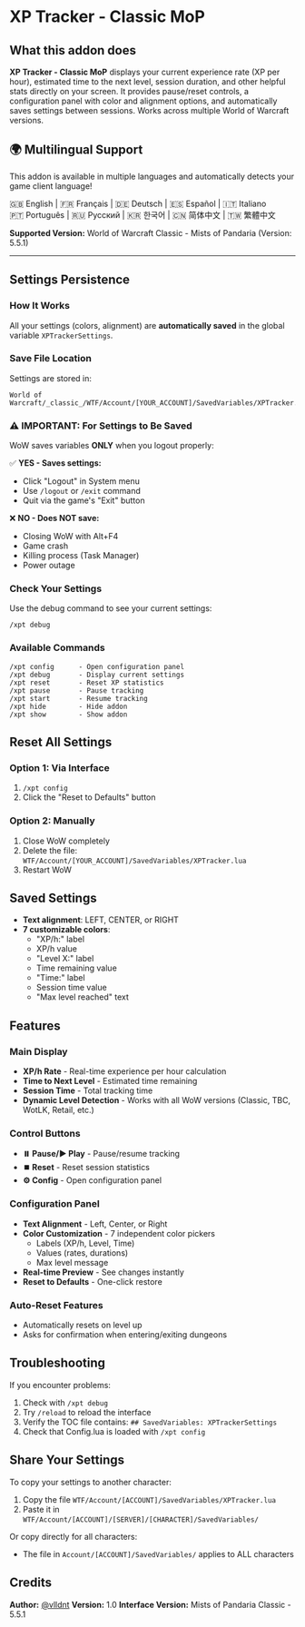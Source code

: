 # XP Tracker - Classic MoP

## What this addon does

**XP Tracker - Classic MoP** displays your current experience rate (XP per hour), estimated time to the next level, session duration, and other helpful stats directly on your screen. It provides pause/reset controls, a configuration panel with color and alignment options, and automatically saves settings between sessions. Works across multiple World of Warcraft versions.

## 🌍 Multilingual Support

This addon is available in multiple languages and automatically detects your game client language!

🇬🇧 English | 🇫🇷 Français | 🇩🇪 Deutsch | 🇪🇸 Español | 🇮🇹 Italiano <br>
🇵🇹 Português | 🇷🇺 Русский | 🇰🇷 한국어 | 🇨🇳 简体中文 | 🇹🇼 繁體中文

**Supported Version:** World of Warcraft Classic - Mists of Pandaria (Version: 5.5.1)

---

## Settings Persistence

### How It Works

All your settings (colors, alignment) are **automatically saved** in the global variable `XPTrackerSettings`.

### Save File Location

Settings are stored in:
```
World of Warcraft/_classic_/WTF/Account/[YOUR_ACCOUNT]/SavedVariables/XPTracker.lua
```

### ⚠️ IMPORTANT: For Settings to Be Saved

WoW saves variables **ONLY** when you logout properly:

✅ **YES - Saves settings:**
- Click "Logout" in System menu
- Use `/logout` or `/exit` command
- Quit via the game's "Exit" button

❌ **NO - Does NOT save:**
- Closing WoW with Alt+F4
- Game crash
- Killing process (Task Manager)
- Power outage

### Check Your Settings

Use the debug command to see your current settings:
```
/xpt debug
```

### Available Commands

```
/xpt config      - Open configuration panel
/xpt debug       - Display current settings
/xpt reset       - Reset XP statistics
/xpt pause       - Pause tracking
/xpt start       - Resume tracking
/xpt hide        - Hide addon
/xpt show        - Show addon
```

## Reset All Settings

### Option 1: Via Interface
1. `/xpt config`
2. Click the "Reset to Defaults" button

### Option 2: Manually
1. Close WoW completely
2. Delete the file: `WTF/Account/[YOUR_ACCOUNT]/SavedVariables/XPTracker.lua`
3. Restart WoW

## Saved Settings

- **Text alignment**: LEFT, CENTER, or RIGHT
- **7 customizable colors**:
  - "XP/h:" label
  - XP/h value
  - "Level X:" label
  - Time remaining value
  - "Time:" label
  - Session time value
  - "Max level reached" text

## Features

### Main Display
- **XP/h Rate** - Real-time experience per hour calculation
- **Time to Next Level** - Estimated time remaining
- **Session Time** - Total tracking time
- **Dynamic Level Detection** - Works with all WoW versions (Classic, TBC, WotLK, Retail, etc.)

### Control Buttons
- **⏸️ Pause/▶️ Play** - Pause/resume tracking
- **⏹️ Reset** - Reset session statistics
- **⚙️ Config** - Open configuration panel

### Configuration Panel
- **Text Alignment** - Left, Center, or Right
- **Color Customization** - 7 independent color pickers
  - Labels (XP/h, Level, Time)
  - Values (rates, durations)
  - Max level message
- **Real-time Preview** - See changes instantly
- **Reset to Defaults** - One-click restore

### Auto-Reset Features
- Automatically resets on level up
- Asks for confirmation when entering/exiting dungeons

## Troubleshooting

If you encounter problems:
1. Check with `/xpt debug`
2. Try `/reload` to reload the interface
3. Verify the TOC file contains: `## SavedVariables: XPTrackerSettings`
4. Check that Config.lua is loaded with `/xpt config`

## Share Your Settings

To copy your settings to another character:
1. Copy the file `WTF/Account/[ACCOUNT]/SavedVariables/XPTracker.lua`
2. Paste it in `WTF/Account/[ACCOUNT]/[SERVER]/[CHARACTER]/SavedVariables/`

Or copy directly for all characters:
- The file in `Account/[ACCOUNT]/SavedVariables/` applies to ALL characters

## Credits

**Author:** [@vlldnt](https://github.com/vlldnt)
**Version:** 1.0
**Interface Version:** Mists of Pandaria Classic - 5.5.1
